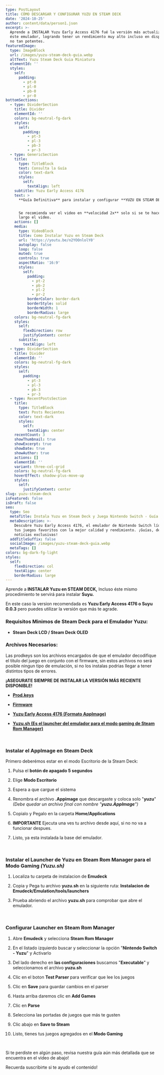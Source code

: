 ```yaml
---
type: PostLayout
title: CÓMO DESCARGAR Y CONFIGURAR YUZU EN STEAM DECK
date: '2024-10-25'
author: content/data/person1.json
excerpt: >-
  Aprende a INSTALAR Yuzu Early Access 4176 fué la versión más actualizada de
  éste emulador, logrando tener un rendimiento muy alto incluso en dispositivos
  no tan potentes.
featuredImage:
  type: ImageBlock
  url: /images/yuzu-steam-deck-guia.webp
  altText: Yuzu Steam Deck Guia Miniatura
  elementId: ''
  styles:
    self:
      padding:
        - pt-0
        - pl-0
        - pb-0
        - pr-0
bottomSections:
  - type: DividerSection
    title: Divider
    elementId: ''
    colors: bg-neutral-fg-dark
    styles:
      self:
        padding:
          - pt-3
          - pl-3
          - pb-3
          - pr-3
  - type: GenericSection
    title:
      type: TitleBlock
      text: Consulta la Guía
      color: text-dark
      styles:
        self:
          textAlign: left
    subtitle: Yuzu Early Access 4176
    text: >
      **Guía Definitiva** para instalar y configurar **YUZU EN STEAM DECK**.


      Se recomienda ver el video en **velocidad 2x** solo si se te hace muy
      largo el video.
    actions: []
    media:
      type: VideoBlock
      title: Como Instalar Yuzu en Steam Deck
      url: 'https://youtu.be/n2YOOnlolY0'
      autoplay: false
      loop: false
      muted: true
      controls: true
      aspectRatio: '16:9'
      styles:
        self:
          padding:
            - pt-2
            - pb-2
            - pl-2
            - pr-2
          borderColor: border-dark
          borderStyle: solid
          borderWidth: 1
          borderRadius: large
    colors: bg-neutral-fg-dark
    styles:
      self:
        flexDirection: row
        justifyContent: center
      subtitle:
        textAlign: left
  - type: DividerSection
    title: Divider
    elementId: ''
    colors: bg-neutral-fg-dark
    styles:
      self:
        padding:
          - pt-3
          - pl-3
          - pb-3
          - pr-3
  - type: RecentPostsSection
    title:
      type: TitleBlock
      text: Posts Recientes
      color: text-dark
      styles:
        self:
          textAlign: center
    recentCount: 3
    showThumbnail: true
    showExcerpt: true
    showDate: true
    showAuthor: true
    actions: []
    elementId: ''
    variant: three-col-grid
    colors: bg-neutral-fg-dark
    hoverEffect: shadow-plus-move-up
    styles:
      self:
        justifyContent: center
slug: yuzu-steam-deck
isFeatured: false
isDraft: false
seo:
  type: Seo
  metaTitle: Instala Yuzu en Steam Deck y Juega Nintendo Switch - Guía Definitiva 2024
  metaDescription: >-
    Descubre Yuzu Early Access 4176, el emulador de Nintendo Switch líder. Juega
    tus juegos favoritos con la mejor calidad y rendimiento. ¡Guías, descargas y
    noticias exclusivas!
  addTitleSuffix: false
  socialImage: /images/yuzu-steam-deck-guia.webp
  metaTags: []
colors: bg-dark-fg-light
styles:
  self:
    flexDirection: col
    textAlign: center
    borderRadius: large
---
```

Aprende a **INSTALAR Yuzu en STEAM DECK,** Incluso éste mismo procedimiento te servirá para instalar **Suyu.**

En este caso la version recomendada es **Yuzu Early Access 4176 o Suyu 0.0.3** pero puedes utilizar la versión que más te agrade.

### Requisitos Minimos de Steam Deck para el Emulador Yuzu:

*   **Steam Deck LCD / Steam Deck OLED**

### Archivos Necesarios:

Las prodkeys son los archivos encargados de que el emulador decodifique el titulo del juego en conjunto con el firmware, sin estos archivos no será posible ningun tipo de emulación, si no los instalas podrias llegar a tener distintos tipos de errores.

**¡ASEGURATE SIEMPRE DE INSTALAR LA VERSIÓN MÁS RECIENTE DISPONIBLE!**

*   [**Prod.keys**](/prodkeys)

*   [**Firmware**](/firmwares)

*   [**Yuzu Early Access 4176 (Formato AppImage)**](https://bit.ly/4eRK8tK)

*   [**Yuzu.sh (Es el launcher del emulador para el modo gaming de Steam Rom Manager)**](https://bit.ly/3NEh7ph)

<br>

### Instalar el AppImage en Steam Deck

Primero deberémos estar en el modo Escritorio de la Steam Deck:

1.  Pulsa el **botón de apagado 5 segundos**

2.  Elige **Modo Escritorio**

3.  Espera a que cargue el sistema

4.  Renombra el archivo **.Appimage** que descargaste y coloca solo "**yuzu**" *(Debe quedar un archivo final con nombre "**yuzu.AppImage**")*

5.  Copialo y Pegalo en la carpeta **Home/Applications** 

6.  **IMPORTANTE** Ejecuta una ves tu archivo desde aquí, si no no va a funcionar despues.

7.  Listo, ya esta instalada la base del emulador.

<br>

### Instalar el Launcher de Yuzu en Steam Rom Manager para el Modo Gaming *(Yuzu.sh)*

1.  Localiza tu carpeta de instalacion de **Emudeck**

2.  Copia y Pega tu archivo **yuzu.sh** en la siguiente ruta: **Instalacion de Emudeck/Emulation/tools/launchers**

3.  Prueba abriendo el archivo **yuzu.sh** para comprobar que abre el emulador.

<br>

### Configurar Launcher en Steam Rom Manager

1.  Abre **Emudeck** y selecciona **Steam Rom Manager**

2.  En el listado izquierdo buscar y seleccionar la opción "**Nintendo Switch - Yuzu**" y Activarlo

3.  Del lado derecho en **las configuraciones** buscamos "**Executable**" y seleccionamos el archivo **yuzu.sh**

4.  Clic en el boton **Test Parser** para verificar que lee los juegos

5.  Clic en **Save** para guardar cambios en el parser

6.  Hasta arriba daremos clic en **Add Games**

7.  Clic en **Parse**

8.  Selecciona las portadas de juegos que más te gusten

9.  Clic abajo en **Save to Steam**

10. Listo, tienes tus juegos agregados en el **Modo Gaming**

<br>

Si te perdiste en algún paso, revisa nuestra guía aún más detallada que se encuentra en el video de abajo!

Recuerda suscribirte si te ayudo el contenido!

